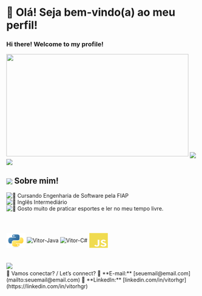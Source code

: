 # 👋 Olá! Seja bem-vindo(a) ao meu perfil!  
### Hi there! Welcome to my profile!

<img src="https://media.giphy.com/media/v1.Y2lkPTc5MGI3NjExb2Qwbmt5ZHR5OWxncXV5MTI5eXlob3pjMjBveDNmYThvdXY0b3czOCZlcD12MV9pbnRlcm5hbF9naWZfYnlfaWQmY3Q9Zw/A5ffIYwJoEpVcMOYiO/giphy.gif" width="480" height="270" frameBorder="0" class="giphy-embed" allowFullScreen>

<a href="https://github.com/anuraghazra/github-readme-stats">
  <img height=200 align="center" src="https://github-readme-stats.vercel.app/api?username=Torugo0&show_icons=false&theme=great-gatsby&rank_icon=github" />
</a>
<a href="https://github.com/anuraghazra/donut">
  <img height=200 align="center" src="https://github-readme-stats.vercel.app/api/top-langs/?username=Torugo0&layout=donut&size_weight=0.5&count_weight=0.5&show&icons=true&theme=great-gatsby" />
</a>

## <img height=30 align="center" src="https://fonts.gstatic.com/s/e/notoemoji/latest/1f98e/512.gif"/> Sobre mim!
<img height =20 src="https://fonts.gstatic.com/s/e/notoemoji/latest/1f50b/512.gif" alt="🔋"> Cursando Engenharia de Software pela FIAP <br>
<img height =20 src="https://fonts.gstatic.com/s/e/notoemoji/latest/1f50b/512.gif" alt="🔋"> Inglês Intermediário <br>
<img height =20 src="https://fonts.gstatic.com/s/e/notoemoji/latest/1f50b/512.gif" alt="🔋"> Gosto muito de praticar esportes e ler no meu tempo livre.
#

<picture>
  <source srcset="https://fonts.gstatic.com/s/e/notoemoji/latest/1f50b/512.webp" type="image/webp">
  
</picture>

<div style="display: inline_block"><br>
  <img align="center" alt="Vitor-Python" height="40" width="50" src="https://raw.githubusercontent.com/devicons/devicon/master/icons/python/python-original.svg">
  <img align="center" alt="Vitor-Java" height="40" width="50" src="https://cdn.jsdelivr.net/gh/devicons/devicon@latest/icons/java/java-original.svg" />
  <img align="center" alt="Vitor-C#" height="40" width="50" src="https://cdn.jsdelivr.net/gh/devicons/devicon@latest/icons/csharp/csharp-original.svg" />
  <img align="center" alt="Vitor-Js" height="40" width="50" src="https://raw.githubusercontent.com/devicons/devicon/master/icons/javascript/javascript-plain.svg">
</div>

#

 <div> 
    <a href="https://www.linkedin.com/in/vitorhgr/" target="_blank"><img src="https://img.shields.io/badge/-LinkedIn-%230077B5?style=for-the-badge&logo=linkedin&logoColor=white" target="_blank"></a> 
 </div>
🚀 Vamos conectar? / Let’s connect?  
📧 **E-mail:** [seuemail@email.com](mailto:seuemail@email.com)  
💼 **LinkedIn:** [linkedin.com/in/vitorhgr](https://linkedin.com/in/vitorhgr)  
 
 
